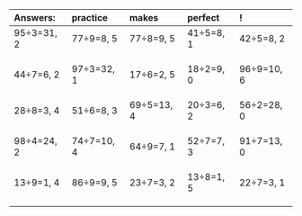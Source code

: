 | Answers: | practice | makes | perfect | ! |
| :--- | :--- | :--- | :--- | :--- |
| 95÷3=31, 2 | 77÷9=8, 5 | 77÷8=9, 5 | 41÷5=8, 1 | 42÷5=8, 2 | 
|   |   |   |   |   | 
|   |   |   |   |   | 
|   |   |   |   |   | 
| 44÷7=6, 2 | 97÷3=32, 1 | 17÷6=2, 5 | 18÷2=9, 0 | 96÷9=10, 6 | 
|   |   |   |   |   | 
|   |   |   |   |   | 
|   |   |   |   |   | 
| 28÷8=3, 4 | 51÷6=8, 3 | 69÷5=13, 4 | 20÷3=6, 2 | 56÷2=28, 0 | 
|   |   |   |   |   | 
|   |   |   |   |   | 
|   |   |   |   |   | 
| 98÷4=24, 2 | 74÷7=10, 4 | 64÷9=7, 1 | 52÷7=7, 3 | 91÷7=13, 0 | 
|   |   |   |   |   | 
|   |   |   |   |   | 
|   |   |   |   |   | 
| 13÷9=1, 4 | 86÷9=9, 5 | 23÷7=3, 2 | 13÷8=1, 5 | 22÷7=3, 1 | 
|   |   |   |   |   | 
|   |   |   |   |   | 
|   |   |   |   |   | 
